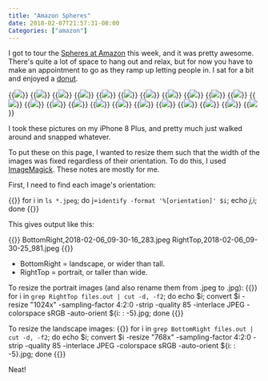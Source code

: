 ```yaml
---
title: "Amazon Spheres"
date: 2018-02-07T21:57:31-08:00
Categories: ["amazon"]
---
```

I got to tour the [Spheres at Amazon](https://www.seattlespheres.com) this week, and it was pretty awesome. There's quite a lot of space to hang out and relax, but for now you have to make an appointment to go as they ramp up letting people in. I sat for a bit and enjoyed a [donut](https://www.gpdoughnuts.com).

{{<img src="/images/spheres/2018-02-06_09-20-06_475.jpg">}}
{{<img src="/images/spheres/2018-02-06_09-21-50_875.jpg">}}
{{<img src="/images/spheres/2018-02-06_09-22-21_961.jpg">}}
{{<img src="/images/spheres/2018-02-06_09-22-55_148.jpg">}}
{{<img src="/images/spheres/2018-02-06_09-23-20_444.jpg">}}
{{<img src="/images/spheres/2018-02-06_09-24-42_461.jpg">}}
{{<img src="/images/spheres/2018-02-06_09-26-41_091.jpg">}}
{{<img src="/images/spheres/2018-02-06_09-27-28_219.jpg">}}
{{<img src="/images/spheres/2018-02-06_09-27-54_271.jpg">}}
{{<img src="/images/spheres/2018-02-06_09-28-10_195.jpg">}}
{{<img src="/images/spheres/2018-02-06_09-28-34_363.jpg">}}
{{<img src="/images/spheres/2018-02-06_09-28-50_704.jpg">}}
{{<img src="/images/spheres/2018-02-06_09-29-00_993.jpg">}}
{{<img src="/images/spheres/2018-02-06_09-29-12_478.jpg">}}
{{<img src="/images/spheres/2018-02-06_09-30-16_283.jpg">}}
{{<img src="/images/spheres/2018-02-06_09-30-42_263.jpg">}}
{{<img src="/images/spheres/2018-02-06_09-30-59_092.jpg">}}
{{<img src="/images/spheres/2018-02-06_09-31-32_360.jpg">}}
{{<img src="/images/spheres/2018-02-06_09-31-43_778.jpg">}}
{{<img src="/images/spheres/2018-02-06_09-32-44_415.jpg">}}
{{<img src="/images/spheres/2018-02-06_09-34-09_162.jpg">}}
{{<img src="/images/spheres/2018-02-06_09-34-24_091.jpg">}}
{{<img src="/images/spheres/2018-02-06_09-35-18_861.jpg">}}

I took these pictures on my iPhone 8 Plus, and pretty much just walked around and snapped whatever.

To put these on this page, I wanted to resize them such that the width of the images was fixed regardless of their orientation. To do this, I used [ImageMagick](https://www.imagemagick.org/script/index.php). These notes are mostly for me.

First, I need to find each image's orientation:

{{<highlight bash>}}
for i in `ls *.jpeg`; do 
   j=`identify -format '%[orientation]' $i`; 
   echo $j,$i;
done
{{</highlight>}}

This gives output like this:

{{<highlight bash>}}
BottomRight,2018-02-06_09-30-16_283.jpeg
RightTop,2018-02-06_09-30-25_981.jpeg
{{</highlight>}}

* BottomRight = landscape, or wider than tall.
* RightTop = portrait, or taller than wide.

To resize the portrait images (and also rename them from .jpeg to .jpg):
{{<highlight bash>}}
for i in `grep RightTop files.out | cut -d, -f2`; do 
    echo $i; 
    convert $i -resize "1024x" -sampling-factor 4:2:0 -strip -quality 85 -interlace JPEG -colorspace sRGB -auto-orient ${i: : -5}.jpg; 
done
{{</highlight>}}

To resize the landscape images:
{{<highlight bash>}}
for i in `grep BottomRight files.out | cut -d, -f2`; do
    echo $i; 
    convert $i -resize "768x" -sampling-factor 4:2:0 -strip -quality 85 -interlace JPEG -colorspace sRGB -auto-orient ${i: : -5}.jpg;
done
{{</highlight>}}

Neat!
